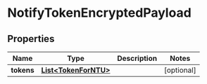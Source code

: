 

# NotifyTokenEncryptedPayload


## Properties

Name | Type | Description | Notes
------------ | ------------- | ------------- | -------------
**tokens** | [**List&lt;TokenForNTU&gt;**](TokenForNTU.md) |  |  [optional]



